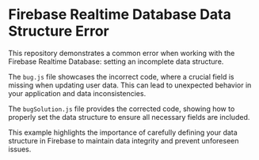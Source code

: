 # Firebase Realtime Database Data Structure Error
This repository demonstrates a common error when working with the Firebase Realtime Database: setting an incomplete data structure.

The `bug.js` file showcases the incorrect code, where a crucial field is missing when updating user data.  This can lead to unexpected behavior in your application and data inconsistencies.

The `bugSolution.js` file provides the corrected code, showing how to properly set the data structure to ensure all necessary fields are included.

This example highlights the importance of carefully defining your data structure in Firebase to maintain data integrity and prevent unforeseen issues.